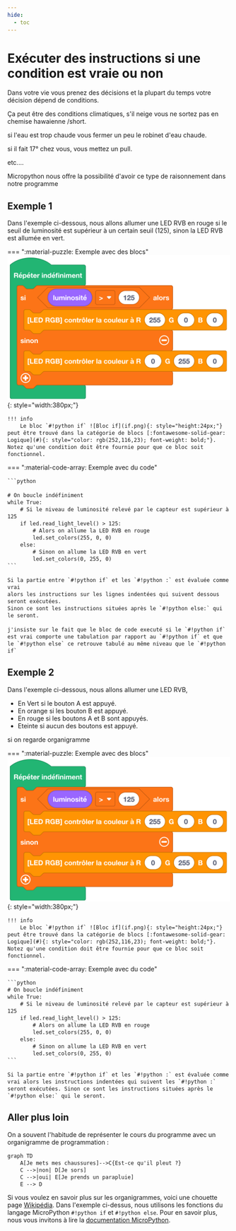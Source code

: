 ```yaml
---
hide:
  - toc
---
```


# Exécuter des instructions si une condition est vraie ou non


Dans votre vie vous prenez des décisions et la plupart du temps votre décision dépend de conditions.


Ça peut être des conditions climatiques, s'il neige vous ne sortez pas en chemise hawaienne /short.

si l'eau est trop chaude vous fermer un peu le robinet d'eau chaude.

si il fait 17° chez vous, vous mettez un pull.

etc....

Micropython nous offre la possibilité d'avoir ce type de raisonnement dans notre programme





## Exemple 1

Dans l'exemple ci-dessous, nous allons allumer une LED RVB en rouge si le seuil de luminosité est supérieur à un certain seuil (125), sinon la LED RVB est allumée en vert.

=== ":material-puzzle: Exemple avec des blocs"
    ![Bloc Si/Sinon](decisionnelle.png){: style="width:380px;"}

	!!! info
    	Le bloc `#!python if` ![Bloc if](if.png){: style="height:24px;"} peut être trouvé dans la catégorie de blocs [:fontawesome-solid-gear: Logique](#){: style="color: rgb(252,116,23); font-weight: bold;"}. Notez qu'une condition doit être fournie pour que ce bloc soit fonctionnel.



=== ":material-code-array: Exemple avec du code"

	```python

	# On boucle indéfiniment
	while True:  
		# Si le niveau de luminosité relevé par le capteur est supérieur à 125
		if led.read_light_level() > 125:
			# Alors on allume la LED RVB en rouge
			led.set_colors(255, 0, 0)
		else:
			# Sinon on allume la LED RVB en vert
			led.set_colors(0, 255, 0)
	```

	Si la partie entre `#!python if` et les `#!python :` est évaluée comme vrai
	alors les instructions sur les lignes indentées qui suivent dessous seront exécutées.
	Sinon ce sont les instructions situées après le `#!python else:` qui le seront.
	
	j'insiste sur le fait que le bloc de code executé si le `#!python if` est vrai comporte une tabulation par rapport au `#!python if` et que le `#!python else` ce retrouve tabulé au même niveau que le `#!python if` 	


## Exemple 2

Dans l'exemple ci-dessous, nous allons allumer une LED RVB,

- En Vert si le bouton A est appuyé.
- En orange si les bouton B est appuyé.
- En rouge si les boutons A et B sont appuyés.
- Eteinte si aucun des boutons est appuyé.

si on regarde organigramme 



=== ":material-puzzle: Exemple avec des blocs"
    ![Bloc Si/Sinon](decisionnelle.png){: style="width:380px;"}

	!!! info
    	Le bloc `#!python if` ![Bloc if](if.png){: style="height:24px;"} peut être trouvé dans la catégorie de blocs [:fontawesome-solid-gear: Logique](#){: style="color: rgb(252,116,23); font-weight: bold;"}. Notez qu'une condition doit être fournie pour que ce bloc soit fonctionnel.


=== ":material-code-array: Exemple avec du code"

	```python
	# On boucle indéfiniment
	while True:
		# Si le niveau de luminosité relevé par le capteur est supérieur à 125
		if led.read_light_level() > 125:
			# Alors on allume la LED RVB en rouge
			led.set_colors(255, 0, 0)
		else:
			# Sinon on allume la LED RVB en vert
			led.set_colors(0, 255, 0)
	```

	Si la partie entre `#!python if` et les `#!python :` est évaluée comme vrai alors les instructions indentées qui suivent les `#!python :` seront exécutées.	Sinon ce sont les instructions situées après le `#!python else:` qui le seront.


## Aller plus loin

On a souvent l'habitude de représenter le cours du programme avec un organigramme de programmation :
``` mermaid
graph TD
    A[Je mets mes chaussures]-->C{Est-ce qu'il pleut ?}
    C -->|non| D[Je sors]
    C -->|oui| E[Je prends un parapluie]
    E --> D
```

Si vous voulez en savoir plus sur les organigrammes, voici une chouette page [Wikipédia](https://fr.wikipedia.org/wiki/Organigramme_de_programmation).
Dans l'exemple ci-dessus, nous utilisons les fonctions du langage MicroPython `#!python if` et `#!python else`. Pour en savoir plus, nous vous invitons à lire la [documentation MicroPython](https://www.micropython.fr/reference/02.mots_cles/if_elif_else/).


